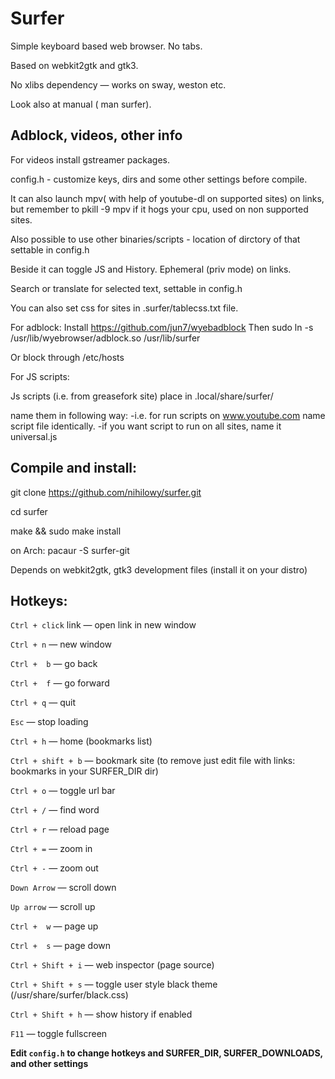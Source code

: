 # Surfer

Simple keyboard based web browser. No tabs.

Based on webkit2gtk and gtk3.

No xlibs dependency &mdash; works on sway, weston etc. 

Look also at manual ( man surfer). 

## Adblock, videos, other info
 
 For videos install gstreamer packages.

 config.h - customize keys, dirs and some other settings before compile. 

 It can also launch mpv( with help of youtube-dl on supported sites) on links,
 but remember to pkill -9 mpv if it hogs your cpu, used on non supported sites.

 Also possible to use other binaries/scripts - location of dirctory of that settable in config.h
 
 Beside it can toggle JS and History. Ephemeral (priv mode) on links.

 Search or translate for selected text, settable in config.h 
  
 You can also set css for sites in .surfer/tablecss.txt file. 

 For adblock:
 Install https://github.com/jun7/wyebadblock
 Then sudo ln -s /usr/lib/wyebrowser/adblock.so /usr/lib/surfer
 
 Or block through /etc/hosts

 

 For JS scripts:

 Js scripts (i.e. from  greasefork site) place in .local/share/surfer/

 name them in following way:
-i.e. for run scripts on www.youtube.com name script file identically.
-if you want script to run on all sites, name it universal.js

## Compile and install:

  
  git clone https://github.com/nihilowy/surfer.git

  cd surfer

  make &&  sudo make install

  on Arch: pacaur -S surfer-git
  
  Depends on webkit2gtk, gtk3 development files (install it on your distro)

## Hotkeys:

`Ctrl + click` link &mdash; open link in new window

`Ctrl + n` &mdash; new window

`Ctrl +  b` &mdash; go back

`Ctrl +  f` &mdash; go forward

`Ctrl + q` &mdash; quit

`Esc` &mdash; stop loading

`Ctrl + h` &mdash; home (bookmarks list)

`Ctrl + shift + b` &mdash; bookmark site (to remove just edit file with 
links: bookmarks in your SURFER_DIR dir)

`Ctrl + o` &mdash; toggle url bar

`Ctrl + /` &mdash; find word

`Ctrl + r` &mdash; reload page

`Ctrl + =` &mdash; zoom in

`Ctrl + -` &mdash; zoom out

`Down Arrow` &mdash; scroll down

`Up arrow` &mdash; scroll up

`Ctrl +  w` &mdash; page up 

`Ctrl +  s` &mdash; page down

`Ctrl + Shift + i` &mdash; web inspector (page source)

`Ctrl + Shift + s` &mdash; toggle user style black theme 
(/usr/share/surfer/black.css)

`Ctrl + Shift + h` &mdash; show history if enabled

`F11` &mdash; toggle fullscreen




**Edit `config.h` to change hotkeys and SURFER_DIR, SURFER_DOWNLOADS, and other settings**
